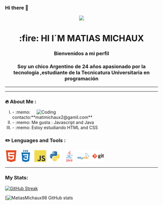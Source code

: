 ### Hi there 👋

<div id="header" align="center">
    <img src="https://media.giphy.com/media/v1.Y2lkPTc5MGI3NjExMDdmMTkyYWVhZTNiNDJlYWYyODk4NGUyMWQ5MTdkNzQyZDgwMjU0NiZjdD1n/9CffOPMLx0Hf2/giphy.gif" width="350">
    <h1 align="center">:fire: HI I´M MATIAS MICHAUX</h1>
    <H3 align="center"> Bienvenidos a mi perfil </H3>
    <h3 align="center"> Soy un chico Argentino de 24 años apasionado 
        por la tecnología ,estudiante de la Tecnicatura Universitaria en programación </h3>
</div>

---

--- 
### :fire: About Me : <br>         
  <img align="right" alt="Coding" width="400" src="https://cdn.dribbble.com/users/1162077/screenshots/3848914/programmer.gif">
<ol type="I" > 
  
</div> 
  <li>
    - :memo: contacto:**matimichaux2@gamil.com** 
  </li>
  <li>
    - :memo: Me gusta : Javascript and Java
  </li>
  <li>
    - :memo: Estoy estudiando HTML and CSS 
  </li>
  
</ol>
  
<div align="left">

### :pencil2: Lenguages and Tools : <br>
   <div>
    <img src="https://github.com/devicons/devicon/blob/master/icons/html5/html5-plain.svg" title="HTML" alt="HTML" width="40" height="40"/>&nbsp;
    <img src="https://github.com/devicons/devicon/blob/master/icons/css3/css3-plain-wordmark.svg" title="HTML" alt="HTML" width="40" height="40"/>&nbsp;
    <img src="https://github.com/devicons/devicon/blob/master/icons/javascript/javascript-original.svg" title="HTML" alt="HTML" width="40" height="40"/>&nbsp;
    <img src="https://github.com/devicons/devicon/blob/master/icons/python/python-original.svg" title="HTML" alt="HTML" width="40" height="40"/>&nbsp;
    <img src="https://github.com/devicons/devicon/blob/master/icons/java/java-original-wordmark.svg" title="HTML" alt="HTML" width="40" height="40"/>&nbsp;
    <img src="https://github.com/devicons/devicon/blob/master/icons/mysql/mysql-original-wordmark.svg" title="HTML" alt="HTML" width="40" height="40"/>&nbsp;
    <img src="https://github.com/devicons/devicon/blob/master/icons/git/git-original-wordmark.svg" title="HTML" alt="HTML" width="40" height="40"/>&nbsp;
   </div>
    
---
### My Stats:

[![GitHub Streak](http://github-readme-streak-stats.herokuapp.com?user=MatiasMichaux98&theme=neon&border_radius=20&locale=es)](https://git.io/streak-stats)

[![MatiasMichaux98 GitHub stats](https://github-readme-stats.vercel.app/api?username=anuraghazra&show_icons=true&theme=radical)
    


